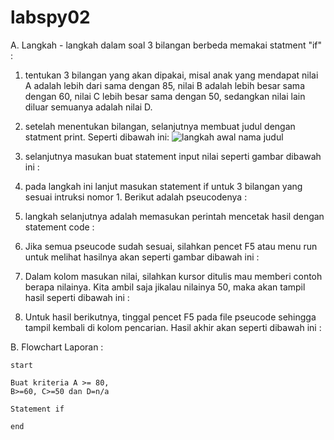 # labspy02
A. Langkah - langkah dalam soal 3 bilangan berbeda memakai statment "if" :

1. tentukan 3 bilangan yang akan dipakai, misal anak yang mendapat nilai A adalah lebih dari
sama dengan 85, nilai B adalah lebih besar sama dengan 60, nilai C lebih besar sama dengan 50,
sedangkan nilai lain diluar semuanya adalah nilai D.
2. setelah menentukan bilangan, selanjutnya membuat judul dengan statment print. Seperti
dibawah ini:
![langkah awal nama judul](https://github.com/user-attachments/assets/79e769d8-059e-4d01-8ed3-707f3226ef6f)
4. selanjutnya masukan buat statement input nilai seperti gambar dibawah ini :
5. pada langkah ini lanjut masukan statement if untuk 3 bilangan yang sesuai intruksi nomor 1.
Berikut adalah pseucodenya :
6. langkah selanjutnya adalah memasukan perintah mencetak hasil dengan statement code :


7. Jika semua pseucode sudah sesuai, silahkan pencet F5 atau menu run untuk melihat hasilnya
akan seperti gambar dibawah ini :
8. Dalam kolom masukan nilai, silahkan kursor ditulis mau memberi contoh berapa nilainya.
Kita ambil saja jikalau nilainya 50, maka akan tampil hasil seperti dibawah ini :


9. Untuk hasil berikutnya, tinggal pencet F5 pada file pseucode sehingga tampil kembali di
kolom pencarian. Hasil akhir akan seperti dibawah ini :

B. Flowchart Laporan :

```
start
```
```
Buat kriteria A >= 80,
B>=60, C>=50 dan D=n/a
```
```
Statement if
```
```
end
```


